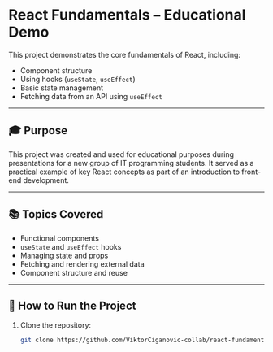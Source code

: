 # React Fundamentals – Educational Demo

This project demonstrates the core fundamentals of React, including:

- Component structure
- Using hooks (`useState`, `useEffect`)
- Basic state management
- Fetching data from an API using `useEffect`

---

## 🎓 Purpose

This project was created and used for educational purposes during presentations for a new group of IT programming students. It served as a practical example of key React concepts as part of an introduction to front-end development.

---

## 📚 Topics Covered

- Functional components
- `useState` and `useEffect` hooks
- Managing state and props
- Fetching and rendering external data
- Component structure and reuse

---

## 🔧 How to Run the Project

1. Clone the repository:
   ```bash
   git clone https://github.com/ViktorCiganovic-collab/react-fundamentals-demo.git
